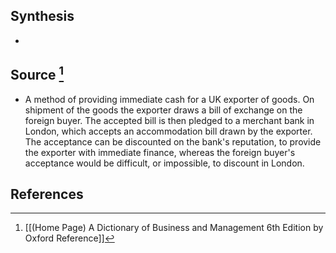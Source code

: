 ## Synthesis
- 
## Source [^1]
- A method of providing immediate cash for a UK exporter of goods. On shipment of the goods the exporter draws a bill of exchange on the foreign buyer. The accepted bill is then pledged to a merchant bank in London, which accepts an accommodation bill drawn by the exporter. The acceptance can be discounted on the bank's reputation, to provide the exporter with immediate finance, whereas the foreign buyer's acceptance would be difficult, or impossible, to discount in London.
## References

[^1]: [[(Home Page) A Dictionary of Business and Management 6th Edition by Oxford Reference]]